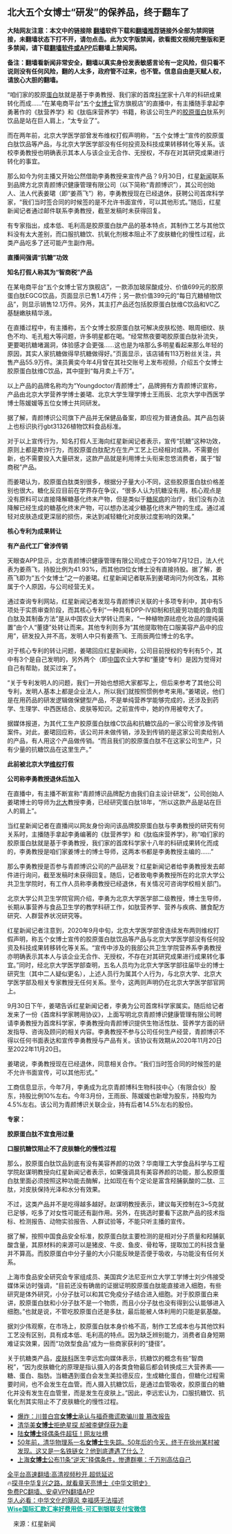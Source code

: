 <!-- 面包屑导航 --> <h2>北大五个女博士“研发”的保养品，终于翻车了</h2> <p class="notice"><b>大陆网友注意：本文中的链接除 <a href="https://github.com/bannedbook/fanqiang" >翻墙</a>软件下载和<a href="https://github.com/killgcd/justmysocks/blob/master/README.md">翻墙推荐</a>链接外全部为禁网链接，未翻墙状态下打不开，请勿点击。此为文字版禁闻，欲看图文视频完整版和更多禁闻，请下载<a href="https://github.com/bannedbook/fanqiang">翻墙软件或APP</a>后翻墙上禁闻网。</p><p>备注：翻墙看新闻非常安全，翻墙以真实身份发表敏感言论有一定风险，但只看不说则没有任何风险，翻的人太多，政府管不过来，也不管。信息自由是天赋人权，请放心大胆的翻墙。</b></p>  <div class="entry"> <p>“咱们家的胶原<a href="https://www.bannedbook.org/bnews/tag/%E8%9B%8B%E7%99%BD/" class="st_tag internal_tag" rel="tag" title="标签 蛋白 下的日志">蛋白</a>肽就是基于李勇教授、我们家的首席<span class='wp_keywordlink'><a href="https://www.bannedbook.org/forum11/topic309.html" title="禁片：“科学”的棍子" target="_blank">科学</a></span>家十八年的科研成果转化而成……”在某电商平台“五个<a href="https://www.bannedbook.org/bnews/tag/%e5%a5%b3%e5%8d%9a%e5%a3%ab/" class="st_tag internal_tag" rel="tag" title="标签 女博士 下的日志">女博士</a>官方旗舰店”的直播中，有主播随手拿起李勇著作的《肽营养学》和《肽临床营养学》书籍，称该公司生产的<a href="https://www.bannedbook.org/bnews/tag/%E8%83%B6%E5%8E%9F%E8%9B%8B%E7%99%BD/" class="st_tag internal_tag" rel="tag" title="标签 胶原蛋白 下的日志">胶原蛋白</a>肽系列饮品是站在巨人肩上，“太专业了”。</p> <p>而在两年前，北京大学医学部曾发布维权打假声明称，“五个女博士”宣传的胶原蛋白肽饮品等产品，与北京大学医学部没有任何投资及科技成果转移转化等关系。该校李勇教授也明确表示其本人与该企业无合作、无授权，不存在对其研究成果进行转化的事宜。</p> <p>那么如今为何主播又开始公然借助李勇教授来宣传产品？9月30日，红星<span class='wp_keywordlink_affiliate'><a href="https://www.bannedbook.org/" title="新闻">新闻</a></span>联系到品牌方北京青颜博识健康管理有限公司（以下简称“青颜博识”），其公司创始人、法人代表姜珺（即“姜燕飞”）称，李勇教授现在已经退休，获聘公司首席科学家，“我们当时签合同的时候签的是不允许书面宣传，可以其他形式。”随后，红星新闻记者通过邮件联系李勇教授，截至发稿时未获得回复。</p> <p>有专家指出，成本低、毛利高是胶原蛋白肽产品的基本特点，其制作工艺与其他饮料没有太大差别，而口服抗糖饮、抗氧化剂根本阻止不了皮肤糖化的慢性过程，此类产品吃多了还可能产生副作用。</p> <p><strong>直播间强调“抗糖”功效</strong></p> <p><strong>知名打假人称其为“智商税”产品</strong></p> <p>在某电商平台“五个女博士官方旗舰店”，一款添加玻尿酸成分、价值699元的胶原蛋白肽EGCG饮品，页面显示已售1.4万件；另一款价值399元的“每日亢糖植物饮品”，则显示销售12.1万件。另外，其主打产品还包括胶原蛋白肽维C饮品和VC乙基醚嫩肤精华液。</p> <p>在直播过程中，有主播称，五个女博士胶原蛋白肽可解决皮肤松弛、眼周细纹、肤色不均、毛孔粗大等问题，许多明星都在喝。“经常熬夜要喝胶原蛋白肽补流失，更要喝抗糖堵漏洞，体验感才会更强……这也是为啥那么多明星看起来那么年轻的原因，其实人家抗糖做得早抗糖做得好。”页面显示，该店铺有113万粉丝关注，共售产品55.9万件。演员黄奕今年4月曾在其社交账号上发布视频，介绍五个女博士胶原蛋白肽维C饮品，其中提到“每月卖上千万”。</p> <p>以上产品的品牌名称均为“Youngdoctor/青颜博士”，品牌拥有方青颜博识宣称，产品由北京大学营养学博士姜珺、北京大学生理学博士王雨辰、北京大学中西医学博士陈媛媛等五位女博士共同研发。</p> <p>据了解，青颜博识公司旗下产品并无保健品备案，即应视为普通食品。其产品包装上也标识执行gbt31326植物饮料食品标准。</p>  <p>对于以上宣传行为，知名打假人王海向红星新闻记者表示，宣传“抗糖”这种功效，原则上都是欺诈行为，而胶原蛋白肽配方在生产工艺上已经相对成熟，不需要创新，也不需要投入大量研发，这款产品就是利用博士头衔来忽悠消费者，属于“智商税”产品。</p> <p>而姜珺认为，胶原蛋白肽类别很多，根据分子量大小不同，这些胶原蛋白肽价格差别也很大。糖化反应目前在学界存在争议，“很多人认为抗糖没有用，核心观点是没有原料可以直接降解糖基化终末产物，但是类似于<a href="https://www.bannedbook.org/bnews/tag/%e7%b3%96%e5%b0%bf%e7%97%85/" class="st_tag internal_tag" rel="tag" title="标签 糖尿病 下的日志">糖尿病</a>的治疗，我们没有办法降解已经生成的糖基化终末产物，可以想办法减少糖基化终末产物的生成。通过减轻对皮肤造成更深层的损伤，来达到减轻糖化对皮肤过度影响的效果。”</p> <p><strong>核心专利为成果转让</strong></p> <p><strong>有产品代工厂曾涉传销</strong></p> <p>天眼查APP显示，北京青颜博识健康管理有限公司成立于2019年7月12日，法人代表为姜燕飞，持股比例为41.93%，而其他四位女博士没有直接持股。据了解，姜燕飞即为“五个女博士”之一的姜珺。红星新闻记者联系到姜珺询问为何改名，其称属于个人原因，与公司经营无关。</p> <p>通过查询专利网站，红星新闻记者发现与青颜博识关联的十多项专利中，其中有5项处于实质审查阶段，而其核心专利“一种具有DPP-Ⅳ抑制和抗疲劳功能的鱼肉蛋白肽及其制备方法”是从中国农业大学转让而来，“一种植物源祛痘化妆品的提纯装置”由个人“董捷”处转让而来。其他专利则多为“其他提取物在口服美容产品中的应用”，研发投入并不高，发明人中只有姜燕飞、王雨辰两位博士的名字。</p> <p>对于核心专利的转让问题，姜珺回应红星新闻称，公司目前授权的专利有5个，其中有3个是自己发明的，另外两个（即<span class='wp_keywordlink_affiliate'><a href="https://www.bannedbook.org/" title="中国" target="_blank">中国</a></span>农业大学和“董捷”专利）是因为觉得对自己有帮助，就买过来了。</p> <p>“关于专利发明人的问题，我们一开始也想把大家都写上，但后来参考了其他公司专利，发明人基本上都是企业法人，所以我们就按照惯例参考来用。”姜珺说，他们是在用药品的研发逻辑做保健型产品，不是单纯营养学能够完成的，还涉及到药学、生理学、中西医结合、皮肤等知识。之前宣传中，她的作用被夸大了。</p> <p>据媒体报道，为其代工生产胶原蛋白肽维C饮品和抗糖饮品的一家公司曾涉及传销案件。对此，姜珺回应称，该公司并未做传销，涉及到传销的是这家公司卖给别人的产品，有人用这个产品做传销。“而且我们的胶原蛋白肽不在这家公司生产，只有少量的抗糖饮品在这里生产。”</p> <p><strong>此前被北京大学<span class='wp_keywordlink_affiliate'><a href="https://www.bannedbook.org/bnews/weiquan/" title="维权" target="_blank">维权</a></span>打假</strong></p>  <p><strong>公司称李勇教授退休后加入</strong></p> <p>在直播中，有主播不断宣称“青颜博识品牌配方由我们自主设计研发”，公司创始人姜珺博士的导师为<a href="https://www.bannedbook.org/bnews/tag/%E5%8C%97%E5%A4%A7/" class="st_tag internal_tag" rel="tag" title="标签 北大 下的日志">北大</a>教授李勇，已经研究蛋白肽18年，“所以这款产品是站在巨人的肩上”。</p> <p>当红星新闻记者在直播间以网友身份询问该品牌胶原蛋白肽与李勇教授的研究有何关系时，主播随手拿起李勇编著的《肽营养学》和《肽临床营养学》，称“咱们家的胶原蛋白肽就是基于李勇教授，我们家的首席科学家十八年的科研成果转化而成的，李勇教授是咱们家姜博士的博士导师，这两本书都是李勇教授主编的……”</p> <p>那么李勇教授是否参与青颜博识公司的产品研发？红星新闻记者给李勇教授发去邮件进行询问，截至发稿时未获得回复。随后，记者致电李勇教授所在的北京大学公共卫生学院时，有工作人员称李勇教授已经退休，有关情况可咨询学校相关部门。</p> <p>北京大学公共卫生学院官网介绍，李勇为北京大学医学部二级教授，博士生导师，长期从事营养与食品卫生学的教学科研工作，如肽营养学、营养与疾病、膳食配方研究、人群营养状况研究等。</p> <p>红星新闻记者注意到，2020年9月中旬，北京大学医学部曾连续发布两则维权打假声明，称五个女博士宣传的胶原蛋白肽饮品等产品与北京大学医学部没有任何投资及科技成果转移转化等关系。“宣传中涉及的我部公共卫生学院营养系李勇教授亦明确表示其本人与该企业无合作、无授权，不存在对其研究成果进行成果转化事宜。”同时，经北京大学医学部查明，五名人员均为北京大学医学部往届毕业的博士研究生（其中二人疑似更名），上述人员行为属其个人行为，与北京大学、北京大学医学部及相关专家教授无任何关系。至今，这两则声明仍在北京大学医学部官网上。</p> <p>9月30日下午，姜珺告诉红星新闻记者，李勇为公司首席科学家属实。随后给记者发来了一份《首席科学家聘用协议》，上面写明北京青颜博识健康管理有限公司聘请李勇教授为首席科学家，李勇教授向青颜博识提供生物活性肽、营养学方面的研发指导、咨询及顾问的相关内容。李勇教授不参与公司任何生产经营，青颜博识不得以任何书面表达和宣传李勇教授与产品有关。该协议有效期从2020年11月20日至2022年11月20日。</p> <p>姜珺说，李勇教授现在已经退休，同意相关合作。“我们当时签合同的时候签的是不允许书面宣传，可以其他形式。”</p> <p>工商信息显示，今年7月，李勇成为北京青颜博科生物科技中心（有限合伙）股东，持股比例10%左右。今年3月份，王雨辰、陈媛媛也新增为股东，持股均为4.5%左右。该公司为青颜博识关联企业，持有后者14.5%左右的股份。</p> <p><strong>专家：</strong></p>  <p><strong>胶原蛋白肽不宜食用过量</strong></p> <p><strong>口服抗糖饮阻止不了皮肤糖化的慢性过程</strong></p> <p>那么，胶原蛋白肽饮品到底有没有美容养颜的功效？华南理工大学食品科学与工程学院赵谋明教授向红星新闻记者表示，如果强调具有美容养颜的功能，那么胶原蛋白肽里面必须按照这种功能去酶解，比如现在有个定论是富含羟脯氨酸的二肽、三肽，对皮肤保持光泽和水分有效果。</p> <p>不过，这类产品并不是吃得越多越好。赵谋明教授表示，建议每天控制在3~5克就已足够，吃多了对女性可能还有副作用。另外，在挑选时要看下这款产品的技术指标、检测报告、动物实验报告、人群试验等，不能只听主播的宣传。</p> <p>据了解，按照中国食品安全标准，胶原蛋白肽主要检测的是相对分子质量和羟脯氨酸含量，其原材料的来源可以是猪皮、牛皮、鱼皮、骨粒等，提取加工的科技含量并不算高。而胶原蛋白中分子量的大小只能反映是否便于吸收，与功能没有任何关系。</p> <p>上海市食品安全研究会专家组成员、美国宾夕法尼亚州立大学工学博士刘少伟接受媒体采访时强调，“目前还没有确凿的证据证明胶原蛋白肽能直接进入细胞，有些研究是体外研究，小分子肽可以和其它免疫分子结合进入细胞。对于胶原蛋白来讲，胶原蛋白肽和小分子肽不是一个物质，而且小分子肽也没有得到公认能够进入细胞。”也就是说，不管吃胶原蛋白还是多肽，最后能被人体利用的只能是氨基酸。</p> <p>据刘少伟观察，在市场上，胶原蛋白肽本身价格不高，制作工艺成本也与其他饮料工艺没有区别，具有成本低、毛利高的特点。因为缺乏辨别能力，消费者自身短期难证实效果，因而“功效型食品”成为一些商家获利的“捷径”。</p> <p>关于抗糖类产品，<a href="https://www.bannedbook.org/bnews/tag/%e7%9a%ae%e8%82%a4%e7%a7%91/" class="st_tag internal_tag" rel="tag" title="标签 皮肤科 下的日志">皮肤科</a>医生李远宏向媒体表示，抗糖饮的概念有些“智商税”，“因为皮肤糖化的原理是指认摄入的各类食物最后都会转换成三大营养素——糖、蛋白、脂肪。当糖遇到蛋白会发生美拉德反应，生成糖化蛋白，但糖化过程需要时间，也不会发生在血管。而人摄入抗糖饮后，是通过血管吸收，胶原蛋白的糖化并没有发生在血管里，而是发生在皮肤上。”因此，李远宏认为，口服抗糖饮、抗氧化剂其实阻止不了皮肤糖化的慢性过程。</p> <div id="taboola-mid-1"></div>  <ul class='op-related-articles' title='相关阅读'> <li><a href='https://www.bannedbook.org/bnews/topimagenews/20220725/1762583.html' target='_blank'>爆炸：川普白宫<b>女博士</b>承认与福奇撒谎欺骗川普 篡改报告</a></li> <li><a href='https://www.bannedbook.org/bnews/lifebaike/20220707/1755143.html' target='_blank'>清华美<b>女博士</b>拒绝星探 却被李健俘获为妻</a></li> <li><a href='https://www.bannedbook.org/bnews/cbnews/20220629/1751675.html' target='_blank'>陆<b>女博士</b>择偶条件超狂！网友吐槽</a></li> <li><a href='https://www.bannedbook.org/bnews/bannedvideo/20220628/1751014.html' target='_blank'>50年前，清华物理系一名<b>女博士</b>生失踪。50年后的今天，终于在徐州某村被发现。这又是一名铁链女？他到底遭遇了什么？</a></li> <li><a href='https://www.bannedbook.org/bnews/funmedia/20220623/1749208.html' target='_blank'>上海<b>女博士</b>公布11条“逆天”择偶条件，惨遭群嘲：千万别高估自己</a></li> </ul> <p class="texttj"> <a href="https://github.com/bannedbook/fanqiang/wiki/V2ray%E6%9C%BA%E5%9C%BA" target="_blank">全平台高速翻墙:高清视频秒开,超低延迟</a><br/> 🔥<a href="https://www.bannedbook.org/bnews/comments/20220808/1768773.html" target="_blank">探寻中华复兴之路，就看章天亮博士《中华文明史》</a><br/> <a href="https://github.com/bannedbook/fanqiang/wiki/%E7%A6%81%E9%97%BB%E7%BD%91%E5%AE%89%E5%8D%93%E7%BF%BB%E5%A2%99%E6%96%B0%E9%97%BBAPP" target="_blank">免费PC翻墙、安卓VPN翻墙APP</a><br/> <a href="https://www.bannedbook.org/bnews/comments/20220220/1694796.html" target="_blank">华人必看：中华文化的飓风 幸福感无法描述</a><br/> <b onclick="window.open('https://wise.prf.hn/click/camref:1011lqFCW/creativeref:1011l61212')" style="cursor:pointer;color:#00A191;text-decoration:underline;font-weight: bold;">Wise国际汇款汇率好费用低-可汇到银联支付宝微信</b> </p><p class="src-info">　来源：红星新闻 </p> <a name='sharetosocial'></a>  <div style="margin-bottom:5px;padding-bottom:5px;clear:both"> <div id="archive-pix-1" class="banner-ads"> <!-- AuctionX Display platform tag START --> <div id="27602x728x90x621x_ADSLOT1" clicktrack="%%CLICK_URL_ESC%%"></div>  <!-- AuctionX Display platform tag END --> </div> <div id="archive-pix-2" class="banner-ads"> <!-- AuctionX Display platform tag START --> <div id="27556x300x250x621x_ADSLOT1" clicktrack="%%CLICK_URL_ESC%%" style="margin:0 auto;text-align:center"></div>  <!-- AuctionX Display platform tag END --> </div> </div>  <div id="archive-pix-1" class="banner-ads"> <!-- AuctionX Display platform tag START --> <div id="27603x728x90x621x_ADSLOT1" clicktrack="%%CLICK_URL_ESC%%"></div>  <!-- AuctionX Display platform tag END --> </div> </div><!--END ENTRY--> 